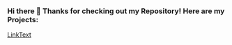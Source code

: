 ### Hi there 👋 Thanks for checking out my Repository! Here are my Projects:

[LinkText]([URL](https://github.com/praveenpkay/OpenAI-Driven-Review-Intelligence-In-Beauty-Industry))


<!--
**praveenpkay/praveenpkay** is a ✨ _special_ ✨ repository because its `README.md` (this file) appears on your GitHub profile.

Here are some ideas to get you started:

- 🔭 I’m currently working on ...
- 🌱 I’m currently learning ...
- 👯 I’m looking to collaborate on ...
- 🤔 I’m looking for help with ...
- 💬 Ask me about ...
- 📫 How to reach me: ...
- 😄 Pronouns: ...
- ⚡ Fun fact: ...
-->
